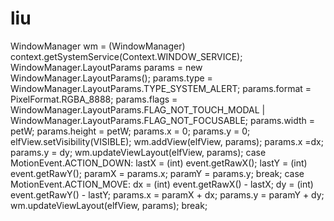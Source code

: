 # liu
WindowManager wm = (WindowManager) context.getSystemService(Context.WINDOW_SERVICE);
WindowManager.LayoutParams params = new WindowManager.LayoutParams();
params.type = WindowManager.LayoutParams.TYPE_SYSTEM_ALERT;
params.format = PixelFormat.RGBA_8888;
params.flags = WindowManager.LayoutParams.FLAG_NOT_TOUCH_MODAL
      | WindowManager.LayoutParams.FLAG_NOT_FOCUSABLE;
params.width = petW;
params.height = petW;
params.x = 0;
params.y = 0;
elfView.setVisibility(VISIBLE);
wm.addView(elfView, params);
params.x =dx;
params.y = dy;
wm.updateViewLayout(elfView, params);
case MotionEvent.ACTION_DOWN:
   lastX = (int) event.getRawX();
   lastY = (int) event.getRawY();
   paramX = params.x;
   paramY = params.y;
   break;
case MotionEvent.ACTION_MOVE:
   dx = (int) event.getRawX() - lastX;
   dy = (int) event.getRawY() - lastY;
   params.x = paramX + dx;
   params.y = paramY + dy;
   wm.updateViewLayout(elfView, params);
   break;
